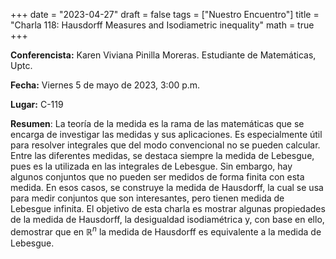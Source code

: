 +++
date  = "2023-04-27"
draft = false
tags  = ["Nuestro Encuentro"]
title = "Charla 118: Hausdorff Measures and Isodiametric inequality"
math  = true
+++


**Conferencista:**   Karen Viviana Pinilla Moreras. Estudiante de Matemáticas, Uptc.

**Fecha:** Viernes 5 de mayo de 2023, 3:00 p.m.

**Lugar:** C-119

**Resumen**: La teoría de la medida es la rama de las matemáticas que se encarga de investigar las medidas y sus aplicaciones. Es especialmente útil para resolver integrales que del modo convencional no se pueden calcular.  Entre las diferentes medidas, se destaca siempre la medida de Lebesgue, pues es la utilizada en las integrales de Lebesgue. Sin embargo, hay algunos conjuntos que no pueden ser medidos de forma finita con esta medida. En esos casos, se construye la medida de Hausdorff, la cual se usa para medir conjuntos que son interesantes, pero  tienen medida de Lebesgue infinita. El objetivo de esta charla es mostrar algunas propiedades de la medida de Hausdorff, la desigualdad isodiamétrica  y, con base en ello, demostrar que en $\mathbb{R}^n$ la medida de Hausdorff es equivalente a la medida de Lebesgue.
